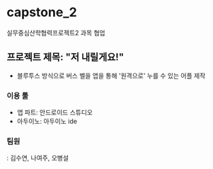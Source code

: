 # capstone_2
실무중심산학협력프로젝트2 과목 협업

## 프로젝트 제목: "저 내릴게요!"
- 블루투스 방식으로 버스 벨을 앱을 통해 '원격으로' 누를 수 있는 어플 제작

### 이용 툴
- 앱 파트: 안드로이드 스튜디오
- 아두이노: 아두이노 ide

### 팀원


: 김수연, 나여주, 오병설
